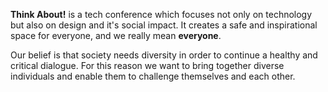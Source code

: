 **Think About!** is a tech conference which focuses not only on technology
but also on design and it's social impact. It creates a safe and
inspirational space for everyone, and we really mean **everyone**. 

Our belief is that society needs diversity in order to continue a healthy
and critical dialogue. For this reason we want to bring together diverse
individuals and enable them to challenge themselves and each other.
